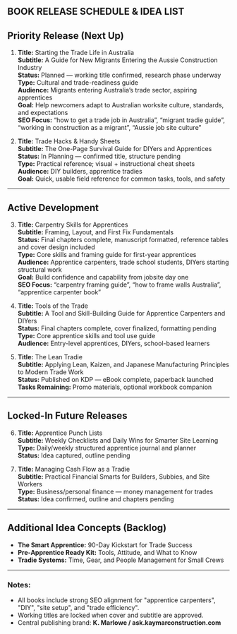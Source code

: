 ## BOOK RELEASE SCHEDULE & IDEA LIST

## Priority Release (Next Up)

1. **Title:** Starting the Trade Life in Australia  
   **Subtitle:** A Guide for New Migrants Entering the Aussie Construction Industry  
   **Status:** Planned — working title confirmed, research phase underway  
   **Type:** Cultural and trade-readiness guide  
   **Audience:** Migrants entering Australia’s trade sector, aspiring apprentices  
   **Goal:** Help newcomers adapt to Australian worksite culture, standards, and expectations  
   **SEO Focus:** “how to get a trade job in Australia”, “migrant tradie guide”, “working in construction as a migrant”, “Aussie job site culture”

2. **Title:** Trade Hacks & Handy Sheets  
   **Subtitle:** The One-Page Survival Guide for DIYers and Apprentices  
   **Status:** In Planning — confirmed title, structure pending  
   **Type:** Practical reference; visual + instructional cheat sheets  
   **Audience:** DIY builders, apprentice tradies  
   **Goal:** Quick, usable field reference for common tasks, tools, and safety  

---

## Active Development

3. **Title:** Carpentry Skills for Apprentices  
   **Subtitle:** Framing, Layout, and First Fix Fundamentals  
   **Status:** Final chapters complete, manuscript formatted, reference tables and cover design included  
   **Type:** Core skills and framing guide for first-year apprentices  
   **Audience:** Apprentice carpenters, trade school students, DIYers starting structural work  
   **Goal:** Build confidence and capability from jobsite day one  
   **SEO Focus:** “carpentry framing guide”, “how to frame walls Australia”, “apprentice carpenter book”

4. **Title:** Tools of the Trade  
   **Subtitle:** A Tool and Skill-Building Guide for Apprentice Carpenters and DIYers  
   **Status:** Final chapters complete, cover finalized, formatting pending  
   **Type:** Core apprentice skills and tool use guide  
   **Audience:** Entry-level apprentices, DIYers, school-based learners  

5. **Title:** The Lean Tradie  
   **Subtitle:** Applying Lean, Kaizen, and Japanese Manufacturing Principles to Modern Trade Work  
   **Status:** Published on KDP — eBook complete, paperback launched  
   **Tasks Remaining:** Promo materials, optional workbook companion  

---

## Locked-In Future Releases

6. **Title:** Apprentice Punch Lists  
   **Subtitle:** Weekly Checklists and Daily Wins for Smarter Site Learning  
   **Type:** Daily/weekly structured apprentice journal and planner  
   **Status:** Idea captured, outline pending  

7. **Title:** Managing Cash Flow as a Tradie  
   **Subtitle:** Practical Financial Smarts for Builders, Subbies, and Site Workers  
   **Type:** Business/personal finance — money management for trades  
   **Status:** Idea confirmed, outline and chapters pending  

---

## Additional Idea Concepts (Backlog)

- **The Smart Apprentice:** 90-Day Kickstart for Trade Success  
- **Pre-Apprentice Ready Kit:** Tools, Attitude, and What to Know  
- **Tradie Systems:** Time, Gear, and People Management for Small Crews  

---

### Notes:

- All books include strong SEO alignment for "apprentice carpenters", "DIY", "site setup", and "trade efficiency".  
- Working titles are locked when cover and subtitle are approved.  
- Central publishing brand: **K. Marlowe / ask.kaymarconstruction.com**

